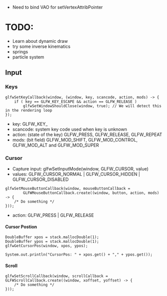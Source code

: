 - Need to bind VAO for setVertexAttribPointer


# TODO:

- Learn about dynamic draw
- try some inverse kinematics
- springs
- particle system



## Input

### Keys
```
glfwSetKeyCallback(window, (window, key, scancode, action, mods) -> {
    if ( key == GLFW_KEY_ESCAPE && action == GLFW_RELEASE )
        glfwSetWindowShouldClose(window, true); // We will detect this in the rendering loop
});
```
- key: GLFW_KEY_<key>
- scancode: system key code used when key is unknown
- action: (state of the key) GLFW_PRESS, GLFW_RELEASE, GLFW_REPEAT
- mods: (bit field) GLFW_MOD_SHIFT, GLFW_MOD_CONTROL, GLFW_MOD_ALT and GLFW_MOD_SUPER

### Cursor

- Capture input: glfwSetInputMode(window, GLFW_CURSOR, value)
- values: GLFW_CURSOR_NORMAL | GLFW_CURSOR_HIDDEN | GLFW_CURSOR_DISABLED

```
glfwSetMouseButtonCallback(window, mouseButtonCallback = 
        GLFWMouseButtonCallback.create((window, button, action, mods) -> {
    /* Do something */
}));
```
- action: GLFW_PRESS | GLFW_RELEASE

#### Cursor Postion
```
DoubleBuffer xpos = stack.mallocDouble(1);
DoubleBuffer ypos = stack.mallocDouble(1);
glfwGetCursorPos(window, xpos, ypos);

System.out.println("CursorPos: " + xpos.get() + "," + ypos.get());
```

#### Scroll
```
glfwSetScrollCallback(window, scrollCallback = GLFWScrollCallback.create((window, xoffset, yoffset) -> {
    /* Do something */
}));
```
